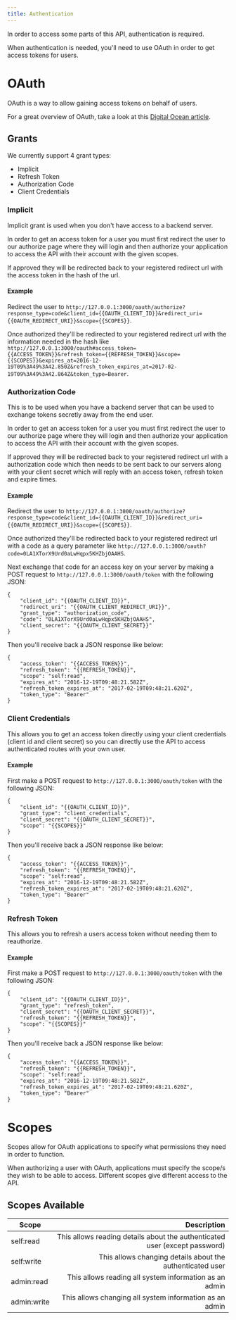 ```yaml
---
title: Authentication
---
```


In order to access some parts of this API, authentication is required.

When authentication is needed, you'll need to use OAuth in order to get access tokens for users.

# OAuth
OAuth is a way to allow gaining access tokens on behalf of users.

For a great overview of OAuth, take a look at this [Digital Ocean article](https://www.digitalocean.com/community/tutorials/an-introduction-to-oauth-2).

## Grants
We currently support 4 grant types:

 - Implicit
 - Refresh Token
 - Authorization Code
 - Client Credentials

### Implicit
Implicit grant is used when you don't have access to a backend server.

In order to get an access token for a user you must first redirect the user to our authorize page where they will login and then authorize your application to access the API with their account with
the given scopes.

If approved they will be redirected back to your registered redirect url with the access token in the hash of the url.

#### Example
Redirect the user to `http://127.0.0.1:3000/oauth/authorize?response_type=code&client_id={{OAUTH_CLIENT_ID}}&redirect_uri={{OAUTH_REDIRECT_URI}}&scope={{SCOPES}}`.

Once authorized they'll be redirected to your registered redirect url with the information needed in the hash like
`http://127.0.0.1:3000/oauth#access_token={{ACCESS_TOKEN}}&refresh_token={{REFRESH_TOKEN}}&scope={{SCOPES}}&expires_at=2016-12-19T09%3A49%3A42.850Z&refresh_token_expires_at=2017-02-19T09%3A49%3A42.864Z&token_type=Bearer`.

### Authorization Code
This is to be used when you have a backend server that can be used to exchange tokens secretly away from the end user.

In order to get an access token for a user you must first redirect the user to our authorize page where they will login and then authorize your application to access the API with their account with
the given scopes.

If approved they will be redirected back to your registered redirect url with a authorization code which then needs to be sent back to our servers along with your client secret which will reply
with an access token, refresh token and expire times.

#### Example
Redirect the user to `http://127.0.0.1:3000/oauth/authorize?response_type=code&client_id={{OAUTH_CLIENT_ID}}&redirect_uri={{OAUTH_REDIRECT_URI}}&scope={{SCOPES}}`.

Once authorized they'll be redirected back to your registered redirect url with a code as a query parameter like `http://127.0.0.1:3000/oauth?code=0LA1XTorX9Urd0aLwHqpx5KHZbjOAAHS`.

Next exchange that code for an access key on your server by making a POST request to `http://127.0.0.1:3000/oauth/token` with the following JSON:

```
{
	"client_id": "{{OAUTH_CLIENT_ID}}",
	"redirect_uri": "{{OAUTH_CLIENT_REDIRECT_URI}}",
	"grant_type": "authorization_code",
	"code": "0LA1XTorX9Urd0aLwHqpx5KHZbjOAAHS",
	"client_secret": "{{OAUTH_CLIENT_SECRET}}"
}
```

Then you'll receive back a JSON response like below:

```
{
	"access_token": "{{ACCESS_TOKEN}}",
	"refresh_token": "{{REFRESH_TOKEN}}",
	"scope": "self:read",
    "expires_at": "2016-12-19T09:48:21.582Z",
    "refresh_token_expires_at": "2017-02-19T09:48:21.620Z",
    "token_type": "Bearer"
}
```

### Client Credentials
This allows you to get an access token directly using your client credentials (client id and client secret) so you can directly use the API to access authenticated routes with your own user.

#### Example
First make a POST request to `http://127.0.0.1:3000/oauth/token` with the following JSON:

```
{
	"client_id": "{{OAUTH_CLIENT_ID}}",
	"grant_type": "client_credentials",
	"client_secret": "{{OAUTH_CLIENT_SECRET}}",
	"scope": "{{SCOPES}}"
}
```

Then you'll receive back a JSON response like below:

```
{
	"access_token": "{{ACCESS_TOKEN}}",
	"refresh_token": "{{REFRESH_TOKEN}}",
	"scope": "self:read",
    "expires_at": "2016-12-19T09:48:21.582Z",
    "refresh_token_expires_at": "2017-02-19T09:48:21.620Z",
    "token_type": "Bearer"
}
```

### Refresh Token
This allows you to refresh a users access token without needing them to reauthorize.

#### Example
First make a POST request to `http://127.0.0.1:3000/oauth/token` with the following JSON:

```
{
	"client_id": "{{OAUTH_CLIENT_ID}}",
	"grant_type": "refresh_token",
	"client_secret": "{{OAUTH_CLIENT_SECRET}}",
	"refresh_token": "{{REFRESH_TOKEN}}",
	"scope": "{{SCOPES}}"
}
```

Then you'll receive back a JSON response like below:

```
{
	"access_token": "{{ACCESS_TOKEN}}",
	"refresh_token": "{{REFRESH_TOKEN}}",
    "scope": "self:read",
    "expires_at": "2016-12-19T09:48:21.582Z",
    "refresh_token_expires_at": "2017-02-19T09:48:21.620Z",
    "token_type": "Bearer"
}
```

# Scopes
Scopes allow for OAuth applications to specify what permissions they need in order to function.

When authorizing a user with OAuth, applications must specify the scope/s they wish to be able to access. Different scopes give different access to the API.

## Scopes Available
| Scope | Description |
|-------------|-------------:|
| self:read | This allows reading details about the authenticated user (except password) |
| self:write | This allows changing details about the authenticated user |
| admin:read | This allows reading all system information as an admin |
| admin:write | This allows changing all system information as an admin |